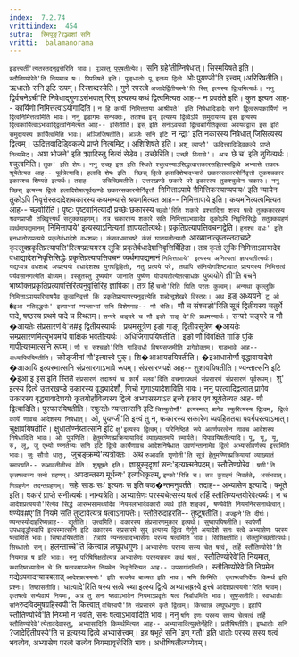 ```yaml
---
index:  7.2.74
vrittiindex:  454
sutra:  स्मिपूङ्?रञ्ज्वशां सनि
vritti:  balamanorama 
---
```


`इडत्त्यर्ती'त्यतस्तदनुवृत्तेरिति भावः। पूञस्तु पुपूषतीत्येव। `सनि ग्रहे'तीण्निषेधात्। सिस्मयिषते इति। `स्तौतिण्योरेवे'ति नियमान्न षः। पिपविषते इति। पूङ्धातोः पू इत्स्य द्वित्वे `ओः पुयण्जी'ति इत्त्वम्।अरिरिषतीति। ऋधातोः सनि इटि रूपम्। रिरशब्दस्येति। गुणे रपरत्वे `अजादेर्द्वितीयस्ये'ति रिस् इत्यस्य द्वित्वमित्यर्थः। ननु `द्विर्वचनेऽची'ति निषेधाद्गुणाऽसंभवात् रिस् इत्यस्य कथं द्वित्वमित्यत आह-- न प्रवर्तते इति। कुत इत्यत आह-- कार्यिणो निमित्तत्वाऽयोगादिति। `न हि कार्यी निमित्ततया आश्रीयते' इति निषेधादिडादेः सनो द्वित्वरूपकार्यिणो न द्वित्वनिमित्तत्वमिति भावः। ननु इडागमः सन्भक्तः, ततश्च इस् इत्यस्य द्वित्वेऽपि समुदायस्य इस इत्यस्य द्वित्वकार्यित्वाऽभावाद्द्वित्वनिमित्यत आह-- इसितीति। इस् इति सनोऽवयवो द्वित्वबागितिकृत्वा अवयवद्वारा इस इति समुदायस्य कार्यित्वमिति भावः। अञ्जिजिषतीति। अञ्जेः सनि इटि `न न्द्राः' इति नकारस्य निषेधात् जिसित्यस्य द्वित्वम्। ऊदित्तवादिड्विकल्पे प्राप्ते नित्यमिट्। अशिशिषते इति। `अशू व्याप्तौ' ऊदित्त्वादिड्विकल्पे प्राप्ते नित्यमिट्। `अश भोजने' इति क्र्यादिस्तु नित्यं सेडेव। उच्छेरिति। `उच्छी विवासे'। अत्र `छे च' इति तुगित्यर्थः। श्चुत्वमिति। `तुक' इति शेषः। ननु उच्छ् इस इति स्थिते श्चुत्वस्याऽसिद्धत्वात्तकारसहितस्यद्वित्वे अभ्यासे तकारः श्रूयेतेत्यत आह-- पूर्वत्रेत्यादि। हलादि शेषः इति। च्छिस् द्वित्वे हलादिशेषादभ्यासे छकारसकारयोर्निवृत्तौ तुकश्चकार इकारश्च शिष्यते इत्यर्थः। तदाह- - उचिच्छिषतीति। उत्तरखण्डे छकारे परे इकारस्य तुकश्चुत्वेन चकारः। ननु च्छिस् इत्यस्य द्वित्वे हलादिशेषात्पूर्वखण्डे छकारसकारयोर्निवृत्तौ `निमित्ताऽपाये नैमित्तिकस्याप्यपायः' इति न्यायेन तुकोऽपि निवृत्तेस्तदादेशचकारस्य कथमभ्यासे श्रवणमित्यत आह-- निमित्तापाये इति। कथमनित्यत्वमित्यत आह-- च्छ्वोरिति। पृष्टः पृष्टवानित्यादौ प्रच्छेः छकारस्य `च्छ्वो'रिति शकारे व्रश्चादिना शस्य षत्वे तुक्ककारस्य श्रवणप्राप्तौ तन्निवृत्त्यर्थं सतुक्कग्रहणम्। तत्र चकारस्य शकारे सति निमित्ताऽभावादेव तुकोऽपि निवृत्तिसिद्धेः सतुक्कग्रहणं व्यर्थमापद्यमानम् `निमित्तापाये' इत्यस्याऽनित्यतां ज्ञापयतीत्यर्थः। प्रकृतिप्रत्यापत्तिवचनाद्वेति। `हनश्च वधः' इति हनधातोरप्प्रत्यये प्रकृतेर्वधादेशे वधशब्दः। कंसवधमाचष्टे कंसं घातयतीत्यादौ `आख्यानात्कृतस्तदाचष्टे कृल्लुक्प्रकृतिप्रत्यापत्ति'रित्यप्प्रत्ययस्य लुकि प्रकृतेर्वधादेशनिवृत्तिर्विहिता। तत्र कृतो लुकि निमित्ताऽपायादेव वधाद्यादेशनिवृत्तिसिद्धेः प्रकृतिप्रत्यापत्तिवचनं व्यर्थमापद्यमानं `निमित्तापाये' इत्यस्य अनित्यतां ज्ञापयतीत्यर्थः। यद्यप्यत्र वधशब्दे अप्प्रत्ययो वधादेशश्च युगपद्विहितो, नतु प्रत्यये परे, तथापि संनियोगशिष्टत्वात् प्रत्ययस्य निमित्तत्वं पर्यवसानगत्येति बोध्यम्। वस्तुतस्तु पुष्ययोगं जानाति पुष्येण योजयतीत्येतत्साधके `पुष्ययोगे ज्ञी'ति वचने भाष्योक्तप्रकृतिप्रत्यापत्तिरित्यनुवृत्तिरिह ज्ञापिका। तत्र हि `चजो'रिति घिति परतः कुत्वम्। अन्यथा कृल्लुकि निमित्ताऽपायपरिभाषयैव कुत्वनिवृत्तौ किं प्रकृतिप्रत्यापत्त्यनुवृत्त्येति शब्देन्दुशेखरे विस्तरः। अथ `इङ् अध्ययने' `टु ओ �इआ गतिवृद्ध्योः' इत्याभ्यां ण्यन्ताभ्यां सनि विशेषमाह-- णौ चेति। `णौ च संश्चङो'रिति सूत्रं द्वितीयस्य चतुर्थे पादे, षष्ठस्य प्रथमे पादे च स्थितम्। `सन्परे चङ्परे च णौ इङो गाङ् वे'ति प्रथमस्यार्थः। `सन्परे चङ्परे च णौ �आयतेः संप्रसारणं वे'त#इ द्वितीयस्यार्थः। प्रथमसूत्रेण इङो गाङ्, द्वितीयसूत्रेण �आयतेः सम्प्रसारणमित्युभयमपि पाक्षिकं भवतीत्यर्थः। अधिजिगापयिषतीति। इङो णौ विवक्षिते गाङि पुकि गापीत्यस्मात्सनि रूपम्। `णौ च संश्चङो'रिति गाङ्विधौ विषयसप्तमीति प्रागेवोक्तम्। गाङभावे आह-- अध्यापिपयिषतीति। `क्रीङ्जीनां णौ'इत्यात्त्वे पुक्। शि�आआयतयिषतीति। �इआधातोर्णौ वृद्धावायादेशे �आआयि इत्यस्मात्सनि संप्रसारणाऽभावे रूपम्। संप्रसारणपक्षे आह-- शुशावयिषतीति। ण्यन्तात्सनि इटि �इआ इ इस इति स्तिते `संप्रसारणं तदाश्रयं च कार्यं बलव'दिति वचनात्प्रथमं संप्रसारणं संप्रसारणं पूर्वरूपम्। `शु' इत्स्य द्वित्वे उत्तरखण्डे उकारस्य वृद्ध्यादेशौ, णिचो गुणाऽयादेशाविति भावः। ननु परत्वाद्द्वित्वात् प्रागेव उकारस्य वृद्ध्यावादेशयोः कृतयोर्हावित्यस्य द्वित्वे अभ्यासस्याऽत इत्त्वे इकार एव श्रूयेतेत्यत आह- णौ द्वित्वादिति। पुस्फारयिषतीति। स्फुरतेः ण्यन्तात्सनि इटि `चिस्फुरोर्णौ' इत्यस्मात् प्रागेव स्फुरित्यस्य द्वित्वम्, द्वित्वे कार्ये णावच आदेशस्य निषेधात्। `ओ, पुयण्जी'ति इत्त्वं तु न, फकारस्य सकारेण व्यवहिततया पवर्गपरत्वाऽभात्। चुक्षावयिषतीति। क्षुधातोर्ण्नय्तात्सनि इटि `क्षु'इत्यस्य द्वित्वम्। परिनिष्ठिते रूपे अवर्णपरत्वेन णावच आदेशस्य निषेधादिति भावः। ओः पुयणिति। हेतुमण्णिच्प्रक्रियायामिदं व्याख्यातमपि स्मार्यते। पिपावयिषतीत्यादि। पू, भू, यू, रु, लू, जु एभ्यो ण्य्नतेभ्यः सनि इटि द्वित्वे कार्येणावच आदेशनिषेधात् उवर्णान्तानामेव द्वित्वे अभ्यासोवर्णस्य इत्त्वमिति भावः। जुः सौत्रो धातुः, `जुचङ्क्रम्ये'त्यत्रोक्तः। अथ `रुआवति शृणोती'ति सूत्रं हेतुमण्णिच्प्रक्रियायां व्याख्यातं स्मारयति-- रुआवतीतीत्त्वं वेति। शुश्रूषते इति। `ज्ञाश्रुस्मृदृशां सनः'इत्यात्मनेपदम्। स्तौतिण्योरेव। `षणी'ति कृतषत्वस्य सनो ग्रहणम्। `अपदान्तस्य मूर्धन्यः' इत्यधिकृतम्, `इण्को'रिति च। तत्र कुग्रहमं निवर्तते, असंभवात्। णिग्रहणेन तदन्तग्रहणम्। `सहेः साडः सः' इत्यतः स इति षष्ठ�न्तमनुवर्तते। तदाह-- अभ्यासेण इत्यादि। षभूते इति। षकारं प्राप्ते सनीत्यर्थः। नान्यत्रेति। अभ्यासेणः परस्यचेत्सस्य षत्वं तर्हि स्तौतिण्यन्तयोरेवेत्यर्थः। न च `आदेशप्रत्यययो'रित्येव सिद्धे आरम्भसामर्थ्यादेव नियमलाभादेवकारो व्यर्थ इति शङ्क्यं, षण्येवेति नियमनिरसनार्थत्वात्। `षण्येव#ए'ति नियमे सति तुष्टावेत्यत्र षत्वाऽनापत्तेः। स्तौतेरुदाहरति-- तुष्टूषतीति। `अज्झने'ति दीर्घः। ण्यन्तस्योदाहरिष्यन्नाह-- द्युतीति। उत्त्वमिति। वकारस्य संप्रसारणमुकार इत्यर्थः। सुष्वापयिषतीति। स्वपेर्णौ उपधावृद्धौस्वापि इत्यस्मात्सनि इटि वकारस्य संप्रसारमे सुप् इत्यस्य द्वित्व णेर्गुणे अयादेशे सनः षत्वे अभ्यासेणः परस्य षत्वमिति भावः। सिषाधयिषतीति। ?त्रापि ण्यन्तत्वादभ्यासेणः परस्य षत्वमिति भावः। सिसिक्षतीति। सेक्तुमिच्छतीत्यर्थः। सिच्धातोः सन्। `हलन्ताच्चे'ति कित्त्वान्न लघूपधगुणः। `अभ्यासेणः परस्य सस्य चेत् षत्वं, तर्हि स्तौतिण्योरेवे'ति नियमान्न ष इति भावः। ननु परिषिषिक्षतीत्यत्र अभ्यासेणः परस्यसस्य कथं षत्वं, `स्तौतिण्योरेवे'ति नियमात्, `स्थादिष्वभ्यासेन चे'ति षत्वस्याप्यनेन नियमेन निवृत्तेरित्यत आह-- उपसर्गादत्विति। `स्तौतिण्योरेवे'ति नियमेन मद्येऽपवादन्यायबलात् `आदेशप्रत्यययोः' इति षत्वमेव बाध्यत इति भावः। षणि किमिति। कृतषत्वनिर्देशः किमर्थ इति प्रश्नः। तिष्ठासतीति। `धात्वादे'रिति षस्य सत्वे स्था इत्स्य द्वित्वे अभ्यासह्रस्वे इत्त्वे `आदेशप्रत्यययो'रिति ष्तवम्।कृतषत्वे सन्येवायं नियमः, अत्र तु सनः ष्तवाऽभावेन नियमाऽप्रवृत्तेः षत्वं निर्बाधमिति भावः। सुषुप्सतीति। स्वप्धातोः सनि`रुदविदमुषग्रहिस्वपी'ति कित्त्वात् `वचिस्वपी'ति संप्रसारमे कृते द्वित्वम्। कित्त्वान्न लघूपधगुणः। इहापि `स्तौतिण्योरेवे'ति नियमो न भवति, सनः षत्वाऽभावादिति भावः। ननु `षणि इणः परस्य सस्य चेत्षत्वं तर्हि स्तौतिण्योरेवे'त्येतावदेवास्तु, अभ्यासादिति किमर्थमित्यत आह-- अभ्यासादित्युक्तेर्नेहेति। प्रतीषिषतीति। इण्धातोः सनि `?जादेर्द्वितीयस्ये'ति स इत्यस्य द्वित्वे अभ्यासेत्त्वम्। इह षभूते सनि `इण् गतौ' इति धातोः परस्य सस्य षत्वं भवत्येव, अभ्यासेण परत्वे सत्येव नियमप्रवृत्तेरिति भावः। अधीषिषतीत्यप्येवम्।

